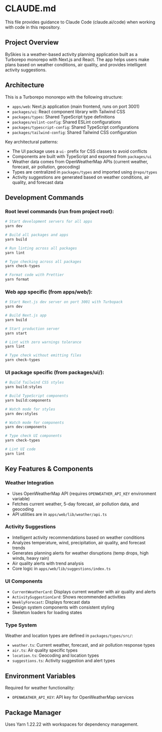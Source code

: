 # CLAUDE.md

This file provides guidance to Claude Code (claude.ai/code) when working with code in this repository.

## Project Overview

BySkies is a weather-based activity planning application built as a Turborepo monorepo with Next.js and React. The app helps users make plans based on weather conditions, air quality, and provides intelligent activity suggestions.

## Architecture

This is a Turborepo monorepo with the following structure:
- `apps/web`: Next.js application (main frontend, runs on port 3001)
- `packages/ui`: React component library with Tailwind CSS
- `packages/types`: Shared TypeScript type definitions
- `packages/eslint-config`: Shared ESLint configurations
- `packages/typescript-config`: Shared TypeScript configurations  
- `packages/tailwind-config`: Shared Tailwind CSS configuration

Key architectural patterns:
- The UI package uses a `ui-` prefix for CSS classes to avoid conflicts
- Components are built with TypeScript and exported from `packages/ui`
- Weather data comes from OpenWeatherMap APIs (current weather, forecast, air pollution, geocoding)
- Types are centralized in `packages/types` and imported using `@repo/types`
- Activity suggestions are generated based on weather conditions, air quality, and forecast data

## Development Commands

### Root level commands (run from project root):
```bash
# Start development servers for all apps
yarn dev

# Build all packages and apps
yarn build

# Run linting across all packages
yarn lint

# Type checking across all packages  
yarn check-types

# Format code with Prettier
yarn format
```

### Web app specific (from apps/web/):
```bash
# Start Next.js dev server on port 3001 with Turbopack
yarn dev

# Build Next.js app
yarn build

# Start production server
yarn start

# Lint with zero warnings tolerance
yarn lint

# Type check without emitting files
yarn check-types
```

### UI package specific (from packages/ui/):
```bash
# Build Tailwind CSS styles
yarn build:styles

# Build TypeScript components
yarn build:components

# Watch mode for styles
yarn dev:styles

# Watch mode for components  
yarn dev:components

# Type check UI components
yarn check-types

# Lint UI code
yarn lint
```

## Key Features & Components

### Weather Integration
- Uses OpenWeatherMap API (requires `OPENWEATHER_API_KEY` environment variable)
- Fetches current weather, 5-day forecast, air pollution data, and geocoding
- API utilities are in `apps/web/lib/weather/api.ts`

### Activity Suggestions
- Intelligent activity recommendations based on weather conditions
- Analyzes temperature, wind, precipitation, air quality, and forecast trends
- Generates planning alerts for weather disruptions (temp drops, high winds, heavy rain)
- Air quality alerts with trend analysis
- Core logic in `apps/web/lib/suggestions/index.ts`

### UI Components
- `CurrentWeatherCard`: Displays current weather with air quality and alerts
- `ActivitySuggestionCard`: Shows recommended activities 
- `WeeklyForecast`: Displays forecast data
- Design system components with consistent styling
- Skeleton loaders for loading states

### Type System
Weather and location types are defined in `packages/types/src/`:
- `weather.ts`: Current weather, forecast, and air pollution response types
- `air.ts`: Air quality specific types
- `location.ts`: Geocoding and location types  
- `suggestions.ts`: Activity suggestion and alert types

## Environment Variables

Required for weather functionality:
- `OPENWEATHER_API_KEY`: API key for OpenWeatherMap services

## Package Manager

Uses Yarn 1.22.22 with workspaces for dependency management.